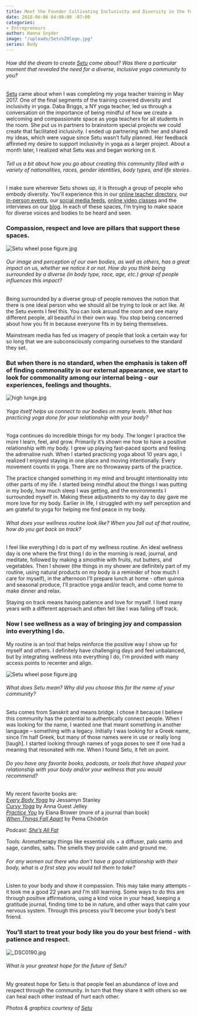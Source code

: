 ```yaml
---
title: Meet the Founder Cultivating Inclusivity and Diversity in the Yoga Community
date: 2018-06-06 04:00:00 -07:00
categories:
- Entrepreneurs
author: Hanna Snyder
image: "/uploads/Setu%20logo.jpg"
series: Body
---
```




###### How did the dream to create [Setu](https://setu.yoga/) come about? Was there a particular moment that revealed the need for a diverse, inclusive yoga community to you?

[Setu](https://setu.yoga/) came about when I was completing my yoga teacher training in May 2017. One of the final segments of the training covered diversity and inclusivity in yoga. Daba Briggs, a NY yoga teacher, led us through a conversation on the importance of being mindful of how we create a welcoming and compassionate space as yoga teachers for all students in the room. She put us in partners to brainstorm special projects we could create that facilitated inclusivity. I ended up partnering with her and shared my ideas, which were vague since Setu wasn’t fully planned. Her feedback affirmed my desire to support inclusivity in yoga as a larger project. About a month later, I realized what Setu was and began working on it.

###### Tell us a bit about how you go about creating this community filled with a variety of nationalities, races, gender identities, body types, and life stories.

I make sure wherever Setu shows up, it is through a group of people who embody diversity. You’ll experience this in our [online teacher directory](https://setu.yoga/), our [in-person events](https://setu.yoga/events/), our [social media feeds](https://www.instagram.com/setucommunity/), [online video classes](https://setu.yoga/videos/) and the interviews on our [blog](https://setu.yoga/blog/). In each of these spaces, I’m trying to make space for diverse voices and bodies to be heard and seen. 

### Compassion, respect and love are pillars that support these spaces. 

![Setu wheel pose figure.jpg](/uploads/Setu%20wheel%20pose%20figure.jpg)

###### Our image and perception of our own bodies, as well as others, has a great impact on us, whether we notice it or not. How do you think being surrounded by a diverse (in body type, race, age, etc.) group of people influences this impact?

Being surrounded by a diverse group of people removes the notion that there is one ideal person who we should all be trying to look or act like. At the Setu events I feel this. You can look around the room and see many different people, all beautiful in their own way. You stop being concerned about how you fit in because everyone fits in by being themselves. 

Mainstream media has fed us imagery of people that look a certain way for so long that we are subconsciously comparing ourselves to the standard they set. 

### But when there is no standard, when the emphasis is taken off of finding commonality in our external appearance, we start to look for commonality among our internal being - our experiences, feelings and thoughts.

![high lunge.jpg](/uploads/high%20lunge.jpg)

###### Yoga itself helps us connect to our bodies on many levels. What has practicing yoga done for your relationship with your body?

Yoga continues do incredible things for my body. The longer I practice the more I learn, feel, and grow. Primarily it’s shown me how to have a positive relationship with my body. I grew up playing fast-paced sports and feeling the adrenaline rush. When I started practicing yoga about 10 years ago, I realized I enjoyed staying in one place and moving intentionally. Every movement counts in yoga. There are no throwaway parts of the practice. 

The practice changed something in my mind and brought intentionality into other parts of my life. I started being mindful about the things I was putting in my body, how much sleep I was getting, and the environments I surrounded myself in. Making these adjustments to my day to day gave me more love for my body. Earlier in life, I struggled with my self perception and am grateful to yoga for helping me find peace in my body.

###### What does your wellness routine look like? When you fall out of that routine, how do you get back on track?

I feel like everything I do is part of my wellness routine. An ideal wellness day is one where the first thing I do in the morning is read, journal, and meditate, followed by making a smoothie with fruits, nut butters, and vegetables. Then I shower (the things in my shower are definitely part of my routine, using natural products on my body is a reminder of how much I care for myself), in the afternoon I’ll prepare lunch at home - often quinoa and seasonal produce, I’ll practice yoga and/or teach, and come home to make dinner and relax. 

Staying on track means having patience and love for myself. I lived many years with a different approach and often felt like I was falling off track. 

### Now I see wellness as a way of bringing joy and compassion into everything I do. 

My routine is an tool that helps reinforce the positive way I show up for myself and others. I definitely have challenging days and feel unbalanced, but by integrating wellness into everything I do, I'm provided with many access points to recenter and align.

![Setu wheel pose figure.jpg](/uploads/Setu%20wheel%20pose%20figure.jpg)

###### What does Setu mean? Why did you choose this for the name of your community?

Setu comes from Sanskrit and means bridge. I chose it because I believe this community has the potential to authentically connect people. When I was looking for the name, I wanted one that meant something in another language – something with a legacy. Initially I was looking for a Greek name, since I’m half Greek, but many of those names were in use or really long [laugh]. I started looking through names of yoga poses to see if one had a meaning that resonated with me. When I found Setu, it felt on point.

###### Do you have any favorite books, podcasts, or tools that have shaped your relationship with your body and/or your wellness that you would recommend?

My recent favorite books are:  
_[Every Body Yoga](https://www.amazon.com/Every-Body-Yoga-Fear-Body/dp/0761193111)_ by Jessamyn Stanley  
_[Curvy Yoga](https://www.amazon.com/Curvy-Yoga%C2%AE-Love-Yourself-Little/dp/1454920661)_ by Anna Guest Jelley  
_[Practice You](https://www.amazon.com/Practice-You-Journal-Elena-Brower/dp/162203922X/ref=sr_1_1?ie=UTF8&qid=1527804153&sr=8-1&keywords=practicing+you&dpID=510HVo1PgaL&preST=_SX218_BO1,204,203,200_QL40_&dpSrc=srch)_ by Elana Brower (more of a journal than book)  
_[When Things Fall Apart](https://www.amazon.com/When-Things-Fall-Apart-Difficult/dp/1611803438/ref=sr_1_1?ie=UTF8&qid=1527804181&sr=8-1&keywords=when+things+fall+apart&dpID=51CBNUl8u8L&preST=_SY291_BO1,204,203,200_QL40_&dpSrc=srch)_ by Pema Chödrön

Podcast: _[She’s All Fat](https://shesallfatpod.com/)_ 

Tools: Aromatherapy things like essential oils + a diffuser, palo santo and sage, candles, salts. The smells they provide calm and ground me.

###### For any women out there who don’t have a good relationship with their body, what is a first step you would tell them to take?

Listen to your body and show it compassion. This may take many attempts - it took me a good 22 years and I’m still learning. Some ways to do this are through positive affirmations, using a kind voice in your head, keeping a gratitude journal, finding time to be in nature, and other ways that calm your nervous system. Through this process you’ll become your body’s best friend. 

### You’ll start to treat your body like you do your best friend - with patience and respect. 

![_DSC0190.jpg](/uploads/_DSC0190.jpg)

###### What is your greatest hope for the future of Setu?

My greatest hope for Setu is that people feel an abundance of love and respect through the community. In turn that they share it with others so we can heal each other instead of hurt each other. 
 
_Photos & graphics courtesy of [Setu](https://setu.yoga/)_
